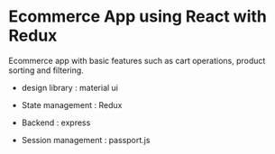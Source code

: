 # Ecommerce App using React with Redux

Ecommerce app with basic features such as cart operations, product sorting and filtering.

- design library : material ui

- State management : Redux

- Backend : express

- Session management : passport.js
